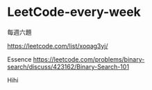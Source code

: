 # LeetCode-every-week
每週六題

https://leetcode.com/list/xoqag3yj/

Essence
https://leetcode.com/problems/binary-search/discuss/423162/Binary-Search-101

Hihi
